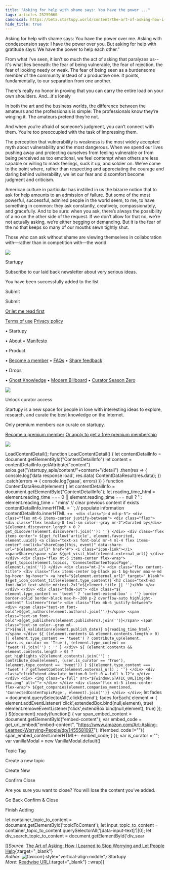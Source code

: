```yaml
---
title: "Asking for help with shame says: You have the power ..."
tags: articles-23259660
canonical: https://beta.startupy.world/content/the-art-of-asking-how-i-learned-to-stop-worrying-and-let-people-help/
hide_title: true
---
```


Asking for help with shame says: You have the power over me. Asking with condescension says: I have the power over you. But asking for help with gratitude says: We have the power to help each other.”

From what I've seen, it isn't so much the act of asking that paralyzes us--it's what lies beneath: the fear of being vulnerable, the fear of rejection, the fear of looking needy or weak. The fear of being seen as a burdensome member of the community instead of a productive one. It points, fundamentally, to our separation from one another.

There's really no honor in proving that you can carry the entire load on your own shoulders. And...it's lonely

In both the art and the business worlds, the difference between the amateurs and the professionals is simple: The professionals know they’re winging it. The amateurs pretend they’re not.

And when you’re afraid of someone’s judgment, you can’t connect with them. You’re too preoccupied with the task of impressing them.

The perception that vulnerability is weakness is the most widely accepted myth about vulnerability and the most dangerous. When we spend our lives pushing away and protecting ourselves from feeling vulnerable or from being perceived as too emotional, we feel contempt when others are less capable or willing to mask feelings, suck it up, and soldier on. We’ve come to the point where, rather than respecting and appreciating the courage and daring behind vulnerability, we let our fear and discomfort become judgment and criticism.

American culture in particular has instilled in us the bizarre notion that to ask for help amounts to an admission of failure. But some of the most powerful, successful, admired people in the world seem, to me, to have something in common: they ask constantly, creatively, compassionately, and gracefully. And to be sure: when you ask, there’s always the possibility of a no on the other side of the request. If we don’t allow for that no, we’re not actually asking, we’re either begging or demanding. But it is the fear of the no that keeps so many of our mouths sewn tightly shut.

Those who can ask without shame are viewing themselves in collaboration with—rather than in competition with—the world

![](https://s3.amazonaws.com/public-storage-prod.startupy.com/static/img/bk-box.png)

Startupy

[](https://twitter.com/startupyworld)

[](https://twitter.com/startupyworld)[](https://instagram.com/startupyworld)

Subscribe to our laid back newsletter about very serious ideas.

You have been successfully added to the list

Submit

Submit

[Or let me read first](https://startupyworld.notion.site/A-laid-back-newsletter-about-very-serious-ideas-6fcafe6a5c904045b292daac4c1a374d)

[Terms of use](https://startupyworld.notion.site/Terms-of-Serve-Us-conditions-213114cc1d1449e6b176598c96b5a967) [Privacy policy](https://startupyworld.notion.site/Privacy-Policy-a14c57b654f14beeabc5464617c1750a)

•   Startupy
    
•   [About](https://startupyworld.notion.site/Hey-heey-welcome-to-Startupy-60f9443ac8a0486dba3ef8fd93becae6)
•   [Manifesto](https://beta.startupy.world/manifesto/)

•   Product
    
•   [Become a member](https://beta.startupy.world/membership/)
•   [FAQs](https://startupyworld.notion.site/FAQs-df4b5a6cc1954bb2b2a18a52fb811f76)
•   [Share feedback](https://airtable.com/shrgLq3LtXHtvdbp4)

•   Drops
    
•   [Ghost Knowledge](https://www.ghostknowledge.com/)
•   [Modern Billboard](https://startupy.themodernbillboard.com/)
•   [Curator Season Zero](https://beta.startupy.world/season-zero/)

![](https://s3.amazonaws.com/public-storage-prod.startupy.com/static/img/footer-bk.1ea7fed2aed7.jpg)

Unlock curator access

Startupy is a new space for people in love with interesting ideas to explore, research, and curate the best knowledge on the Internet.

Only premium members can curate on startupy.

[Become a premium member](https://beta.startupy.world/membership) [Or apply to get a free premium membership](https://startupy.typeform.com/to/xP5cQOOh)

![](https://s3.amazonaws.com/public-storage-prod.startupy.com/static/img/blue-eye.60430ab497f9.svg)

LoadContentDetail(); function LoadContentDetail() { let contentDetailInfo = document.getElementById("ContentDetailInfo") let content = contentDetailInfo.getAttribute("content") axios.get("/startupy_apis/content/"+content+"/detail") .then(res => { console.log('data response load', res.data) ContentDataResult(res.data); }) .catch(errors => { console.log('gaaa', errors) }) } function ContentDataResult(element) { let contentDetailInfo = document.getElementById("ContentDetailInfo"); let reading_time_html = element.reading_time === 0 || element.reading_time === null ? '': element.reading_time + ' mins' // clear previous content if exists contentDetailInfo.innerHTML = ``; // populate information contentDetailInfo.innerHTML += ` <div class="p-4 md:p-5"> <div class="flex mt-6 items-center justify-between"> <div class="flex"> <div class="flex leading-8 text-sm color--gray mr-2">Curated by</div> ${element.discoverer.length > 0 ? get_discover(element.discoverer).join(''): ''} </div> <div class="flex items center"> ${get_follow('article', element.favorited, element.uuid)} <a class="text-xs font-bold mr-4 ml-4 flex items-center" onclick="shareCopy(this, event)" data-share-url="${element.url}" href="#"> <i class="icon-link"></i> <span>Share</span> </a> ${get_visit_html(element.external_url)} </div> </div> <div class="flex mt-5 items-center flex-wrap"> ${get_topics(element.topics, 'ConnectedContenTopicPage', element).join('')} </div> <div class="mt-2"> <div class="flex content-title"> <div class="flex items-center bg-black px-1 bg-hover max-w-md bg-hover bg-hover"> <a href="${element.external_url}" target="_blank"> ${get_icon_content_title(element.type_content)} <h3 class="text-md font-bold text-white md:text-2xl">${element.title || ''}</h3> </a> </div> </div> <div class="fade-out"> <div class="${ element.type_content == 'tweet' ? 'content-extend-box' : ''} border border-solid border-black max-h--200 p-2 overflow-auto highlight-content" listener="true"> <div class="flex mb-6 justify-between"> <div> <span class="text-sm font-bold">${get_authors(element.authors).join('')}</span> <span class="text-sm font-bold">${get_publishers(element.publishers).join('')}</span> <span class="text-sm color--gray ml-2">${null_validation(element.publish_date)} ${reading_time_html}</span> </div> ${ ((element.contents && element.contents.length > 0) || element.type_content == 'tweet') ? contribute_up(element, (user.is_curator == 'True'), (element.type_content == 'tweet')).join('') : '' } </div> ${ (element.contents && element.contents.length > 0) ? get_highlights_v2(element.contents).join('') : contribute_down(element, (user.is_curator == 'True'), (element.type_content == 'tweet')) } ${(element.type_content === 'tweet') ? getTweetContent(element.external_url) : ''} </div> <div class="clickExtend absolute bottom-0 left-0 w-full h-12"> </div> </div> <div> <img class="w-full" src="${window.STATIC_URL}img/bk-box.png" alt=""> </div> </div> <div class="flex mt-5 items-center flex-wrap"> ${get_companies(element.companies_mentioned, 'ConnectedContenTopicPage', element).join('')} </div> </div>`; let fades = document.querySelectorAll('.clickExtend'); fades.forEach( element => { element.addEventListener('click',extendedBox.bind(null,element), true) element.removeEventListener('click',extendBox.bind(null,element), true) }); } $(document).ready(function() { var span_embed_content = document.getElementById("embed-content"); var embed_code = get_url_embed("embed-content", "https://www.amazon.com/Art-Asking-Learned-Worrying-People/dp/1455581097"); if(embed_code !=""){ span_embed_content.innerHTML+= embed_code; } }); var is_curator = ""; var vanillaModal = new VanillaModal.default()

Topic Tag

Create a new topic

Create New

Confirm Close

Are you sure you want to close? You will lose the content you’ve added.

Go Back Confirm & Close

Finish Adding

let container_topic_to_content = document.getElementById('topicToContent'); let input_topic_to_content = container_topic_to_content.querySelectorAll('[data-input-text]')[0]; let div_search_topic_to_content = document.getElementById('div_sear


[[_Source_: [The Art of Asking: How I Learned to Stop Worrying and Let People Help](https://beta.startupy.world/content/the-art-of-asking-how-i-learned-to-stop-worrying-and-let-people-help/){:target="_blank"}<br>
_Author_: ![favicon](https://s2.googleusercontent.com/s2/favicons?domain=beta.startupy.world){:style="vertical-align:middle"} Startupy<br>
_More_: [Readwise URL](https://readwise.io/open/455980022){:target="_blank"}
::wrap]]